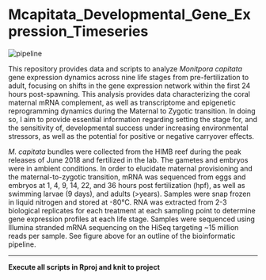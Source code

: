 # Mcapitata_Developmental_Gene_Expression_Timeseries

![pipeline](https://app.lucidchart.com/publicSegments/view/902dd343-c79e-468c-b26a-5e8b82b44c44/image.png)

This repository provides data and scripts to analyze *Monitpora capitata* gene expression dynamics across nine life stages from pre-fertilization to adult, focusing on shifts in the gene expression network within the first 24 hours post-spawning. This analysis provides data characterizing the coral maternal mRNA complement, as well as transcriptome and epigenetic reprogramming dynamics during the Maternal to Zygotic transition. In doing so, I aim to provide essential information regarding setting the stage for, and the sensitivity of, developmental success under increasing environmental stressors, as well as the potential for positive or negative carryover effects.

*M. capitata* bundles were collected from the HIMB reef during the peak releases of June 2018 and fertilized in the lab. The gametes and embryos were in ambient conditions. In order to elucidate maternal provisioning and the maternal-to-zygotic transition, mRNA was sequenced from eggs and embryos at 1, 4, 9, 14, 22, and 36 hours post fertilization (hpf), as well as swimming larvae (9 days), and adults (>years). Samples were snap frozen in liquid nitrogen and stored at -80°C. RNA was extracted from 2-3 biological replicates for each treatment at each sampling point to determine gene expression profiles at each life stage. Samples were sequenced using Illumina stranded mRNA sequencing on the HiSeq targeting ~15 million reads per sample. See figure above for an outline of the bioinformatic pipeline.


---

**Execute all scripts in Rproj and knit to project**
